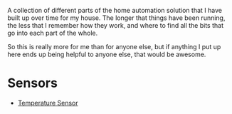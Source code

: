 
A collection of different parts of the home automation solution that I have built up over time for my house. The longer that things have been running, the less that I remember how they work, and where to find all the bits that go into each part of the whole.

So this is really more for me than for anyone else, but if anything I put up here ends up being helpful to anyone else, that would be awesome.

# Sensors
 - [Temperature Sensor](temperature-sensor)
